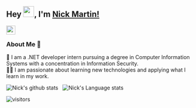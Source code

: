 ## Hey <img src="https://github.com/TheDudeThatCode/TheDudeThatCode/blob/master/Assets/Hi.gif" width="29px">, I'm [Nick Martin!](https://www.linkedin.com/in/nicholas-martin-0101/) 

<a href="https://www.linkedin.com/in/nicholas-martin-0101/">
  <img align="left" width="24px" src="https://cdn.jsdelivr.net/npm/simple-icons@v3/icons/linkedin.svg"  />
</a>

<br />

### About Me 🚀
🌱 I am a .NET developer intern pursuing a degree in Computer Information Systems with a concentration in Information Security. </br>
👨‍💻 I am passionate about learning new technologies and applying what I learn in my work. </br>

![Nick's github stats](https://github-readme-stats.vercel.app/api?username=nickmartin1ee7&show_icons=true&hide_border=true)&nbsp;&nbsp;
![Nick's Language stats](https://github-readme-stats-eight-theta.vercel.app/api/top-langs/?username=nickmartin1ee7&layout=compact&langs_count=8&hide_border=true)
<br />

![visitors](https://visitor-badge.laobi.icu/badge?page_id=nickmartin1ee7.nickmartin1ee7)
